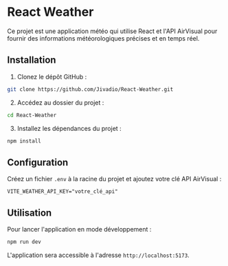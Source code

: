 # React Weather

Ce projet est une application météo qui utilise React et l'API AirVisual pour fournir des informations météorologiques
précises et en temps réel.

## Installation

1. Clonez le dépôt GitHub :

```bash
git clone https://github.com/Jivadio/React-Weather.git
```

2. Accédez au dossier du projet :

```bash
cd React-Weather
```

3. Installez les dépendances du projet :

```bash
npm install
```

## Configuration

Créez un fichier `.env` à la racine du projet et ajoutez votre clé API AirVisual :

```dotenv
VITE_WEATHER_API_KEY="votre_clé_api"
```

## Utilisation

Pour lancer l'application en mode développement :

```bash
npm run dev
```

L'application sera accessible à l'adresse `http://localhost:5173`.
